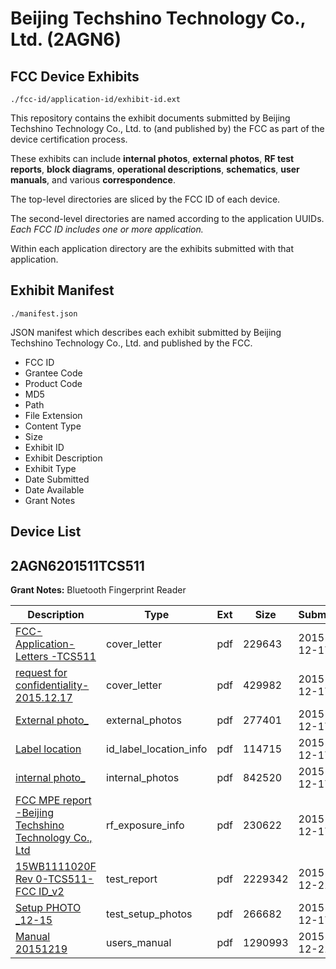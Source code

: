 # Beijing Techshino Technology Co., Ltd. (2AGN6)
## FCC Device Exhibits

```
./fcc-id/application-id/exhibit-id.ext
```

This repository contains the exhibit documents submitted by Beijing Techshino Technology Co., Ltd. to (and published by) the FCC as part of the device certification process.

These exhibits can include **internal photos**, **external photos**, **RF test reports**, **block diagrams**, **operational descriptions**, **schematics**, **user manuals**, and various **correspondence**.

The top-level directories are sliced by the FCC ID of each device.

The second-level directories are named according to the application UUIDs. *Each FCC ID includes one or more application.*

Within each application directory are the exhibits submitted with that application. 

## Exhibit Manifest

```
./manifest.json
```

JSON manifest which describes each exhibit submitted by Beijing Techshino Technology Co., Ltd. and published by the FCC.

- FCC ID
- Grantee Code
- Product Code
- MD5
- Path
- File Extension
- Content Type
- Size
- Exhibit ID
- Exhibit Description
- Exhibit Type
- Date Submitted
- Date Available
- Grant Notes

## Device List
## 2AGN6201511TCS511
**Grant Notes:** Bluetooth Fingerprint Reader

| Description | Type | Ext | Size | Submitted | Available |
| ----------- | ---- | --- | ---- | --------- | --------- |
| [FCC-Application-Letters -TCS511](2AGN6201511TCS511/ff7a379596a6072a9db5ef07a98f1255/2845619.pdf) | cover_letter | pdf | 229643 | 2015-12-17 | 2015-12-21 |
| [request for confidentiality-2015.12.17](2AGN6201511TCS511/ff7a379596a6072a9db5ef07a98f1255/2845620.pdf) | cover_letter | pdf | 429982 | 2015-12-17 | 2015-12-21 |
| [External photo_](2AGN6201511TCS511/ff7a379596a6072a9db5ef07a98f1255/2845621.pdf) | external_photos | pdf | 277401 | 2015-12-17 | 2015-12-21 |
| [Label location](2AGN6201511TCS511/ff7a379596a6072a9db5ef07a98f1255/2845623.pdf) | id_label_location_info | pdf | 114715 | 2015-12-17 | 2015-12-21 |
| [internal photo_](2AGN6201511TCS511/ff7a379596a6072a9db5ef07a98f1255/2845622.pdf) | internal_photos | pdf | 842520 | 2015-12-17 | 2015-12-21 |
| [FCC MPE report -Beijing Techshino Technology Co., Ltd](2AGN6201511TCS511/ff7a379596a6072a9db5ef07a98f1255/2845627.pdf) | rf_exposure_info | pdf | 230622 | 2015-12-17 | 2015-12-21 |
| [15WB1111020F Rev 0-TCS511-FCC ID_v2](2AGN6201511TCS511/ff7a379596a6072a9db5ef07a98f1255/2847850.pdf) | test_report | pdf | 2229342 | 2015-12-21 | 2015-12-21 |
| [Setup PHOTO _12-15](2AGN6201511TCS511/ff7a379596a6072a9db5ef07a98f1255/2845628.pdf) | test_setup_photos | pdf | 266682 | 2015-12-17 | 2015-12-21 |
| [Manual 20151219](2AGN6201511TCS511/ff7a379596a6072a9db5ef07a98f1255/2847851.pdf) | users_manual | pdf | 1290993 | 2015-12-21 | 2015-12-21 |

